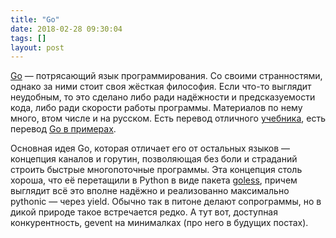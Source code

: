 ```yaml
---
title: "Go"
date: 2018-02-28 09:30:04
tags: []
layout: post
---
```


[Go](https://ru.wikipedia.org/wiki/Go) — потрясающий язык программирования. Со своими странностями, однако за ними стоит своя жёсткая философия. Если что-то выглядит неудобным, то это сделано либо ради надёжности и предсказуемости кода, либо ради скорости работы программы. Материалов по нему много, втом числе и на русском. Есть перевод отличного [учебника](http://golang-book.ru/), есть перевод [Go в примерах](https://gobyexample.ru/).

Основная идея Go, которая отличает его от остальных языков — концепция каналов и горутин, позволяющая без боли и страданий строить быстрые многопоточные программы. Эта концепция столь хороша, что её перетащили в Python в виде пакета [goless](https://github.com/rgalanakis/goless), причем выглядит всё это вполне надёжно и реализованно максимально pythonic — через yield. Обычно так в питоне делают сопрограммы, но в дикой природе такое встречается редко. А тут вот, доступная конкурентность, gevent на минималках (про него в будущих постах).

